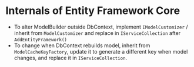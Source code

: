 # Internals of Entity Framework Core

* To alter ModelBuilder outside DbContext, implement `IModelCustomizer` / inherit from `ModelCustomizer` and replace in `IServiceCollection` after `AddEntityFramework()`
* To change when DbContext rebuilds model, inherit from `ModelCacheKeyFactory`, update it to generate a different key when model changes, and replace it in `IServiceCollection`.
